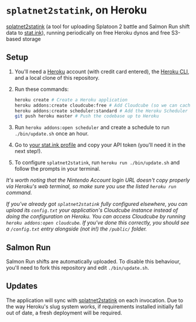 # `splatnet2statink`, on Heroku

[splatnet2statink](https://github.com/frozenpandaman/splatnet2statink) (a tool for uploading Splatoon 2 battle and Salmon Run shift data to [stat.ink](https://stat.ink)), running periodically on free Heroku dynos and free S3-based storage

## Setup

1. You'll need a [Heroku](http://heroku.com) account (with credit card entered), the [Heroku CLI](https://devcenter.heroku.com/articles/heroku-cli), and a local clone of this repository.

1. Run these commands:
   ```bash
   heroku create # Create a Heroku application
   heroku addons:create cloudcube:free # Add Cloudcube (so we can cache stuff in S3)
   heroku addons:create scheduler:standard # Add the Heroku Scheduler (so we can sync periodically)
   git push heroku master # Push the codebase up to Heroku
   ```

1. Run `heroku addons:open scheduler` and create a schedule to run `./bin/update.sh` once an hour.

1. Go to [your stat.ink profile](https://stat.ink/profile) and copy your API token (you'll need it in the next step!).

1. To configure `splatnet2statink`, run `heroku run ./bin/update.sh` and follow the prompts in your terminal.

_It's worth noting that the Nintendo Account login URL doesn't copy properly via Heroku's web terminal, so make sure you use the listed `heroku run` command._

_If you've already got `splatnet2statink` fully configured elsewhere, you can upload its `config.txt` your application's Cloudcube instance instead of doing the configuration on Heroku. You can access Cloudcube by running `heroku addons:open cloudcube`. If you've done this correctly, you should see a `/config.txt` entry alongside (not in!) the `/public/` folder._

## Salmon Run

Salmon Run shifts are automatically uploaded. To disable this behaviour, you'll need to fork this repository and edit `./bin/update.sh`.

## Updates

The application will sync with [splatnet2statink](https://github.com/frozenpandaman/splatnet2statink) on each invocation. Due to the way Heroku's slug system works, if requirements installed initially fall out of date, a fresh deployment will be required.
